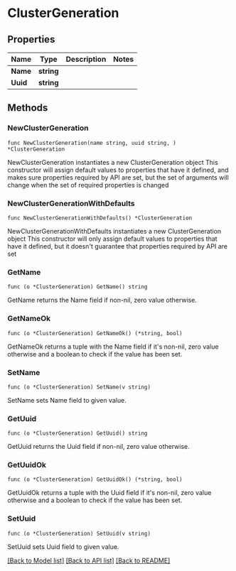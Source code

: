 # ClusterGeneration

## Properties

Name | Type | Description | Notes
------------ | ------------- | ------------- | -------------
**Name** | **string** |  | 
**Uuid** | **string** |  | 

## Methods

### NewClusterGeneration

`func NewClusterGeneration(name string, uuid string, ) *ClusterGeneration`

NewClusterGeneration instantiates a new ClusterGeneration object
This constructor will assign default values to properties that have it defined,
and makes sure properties required by API are set, but the set of arguments
will change when the set of required properties is changed

### NewClusterGenerationWithDefaults

`func NewClusterGenerationWithDefaults() *ClusterGeneration`

NewClusterGenerationWithDefaults instantiates a new ClusterGeneration object
This constructor will only assign default values to properties that have it defined,
but it doesn't guarantee that properties required by API are set

### GetName

`func (o *ClusterGeneration) GetName() string`

GetName returns the Name field if non-nil, zero value otherwise.

### GetNameOk

`func (o *ClusterGeneration) GetNameOk() (*string, bool)`

GetNameOk returns a tuple with the Name field if it's non-nil, zero value otherwise
and a boolean to check if the value has been set.

### SetName

`func (o *ClusterGeneration) SetName(v string)`

SetName sets Name field to given value.


### GetUuid

`func (o *ClusterGeneration) GetUuid() string`

GetUuid returns the Uuid field if non-nil, zero value otherwise.

### GetUuidOk

`func (o *ClusterGeneration) GetUuidOk() (*string, bool)`

GetUuidOk returns a tuple with the Uuid field if it's non-nil, zero value otherwise
and a boolean to check if the value has been set.

### SetUuid

`func (o *ClusterGeneration) SetUuid(v string)`

SetUuid sets Uuid field to given value.



[[Back to Model list]](../README.md#documentation-for-models) [[Back to API list]](../README.md#documentation-for-api-endpoints) [[Back to README]](../README.md)


